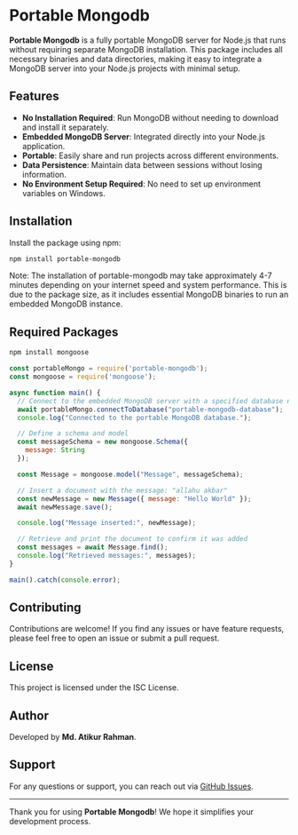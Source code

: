 # Portable Mongodb

**Portable Mongodb** is a fully portable MongoDB server for Node.js that runs without requiring separate MongoDB installation. This package includes all necessary binaries and data directories, making it easy to integrate a MongoDB server into your Node.js projects with minimal setup.

## Features

- **No Installation Required**: Run MongoDB without needing to download and install it separately.
- **Embedded MongoDB Server**: Integrated directly into your Node.js application.
- **Portable**: Easily share and run projects across different environments.
- **Data Persistence**: Maintain data between sessions without losing information.
- **No Environment Setup Required**: No need to set up environment variables on Windows.


## Installation

Install the package using npm:

```bash
npm install portable-mongodb

```
Note: The installation of portable-mongodb may take approximately 4-7 minutes depending on your internet speed and system performance. This is due to the package size, as it includes essential MongoDB binaries to run an embedded MongoDB instance.

## Required Packages


```bash
npm install mongoose

```


```js
const portableMongo = require('portable-mongodb');
const mongoose = require('mongoose');

async function main() {
  // Connect to the embedded MongoDB server with a specified database name
  await portableMongo.connectToDatabase("portable-mongodb-database");
  console.log("Connected to the portable MongoDB database.");

  // Define a schema and model
  const messageSchema = new mongoose.Schema({
    message: String
  });

  const Message = mongoose.model("Message", messageSchema);

  // Insert a document with the message: "allahu akbar"
  const newMessage = new Message({ message: "Hello World" });
  await newMessage.save();

  console.log("Message inserted:", newMessage);

  // Retrieve and print the document to confirm it was added
  const messages = await Message.find();
  console.log("Retrieved messages:", messages);
}

main().catch(console.error);

```

## Contributing

Contributions are welcome! If you find any issues or have feature requests, please feel free to open an issue or submit a pull request.

## License

This project is licensed under the ISC License.

## Author

Developed by **Md. Atikur Rahman**.

## Support

For any questions or support, you can reach out via [GitHub Issues](https://github.com/MohammadAtikurRahman/portable-mongodb/issues).

---

Thank you for using **Portable Mongodb**! We hope it simplifies your development process.
